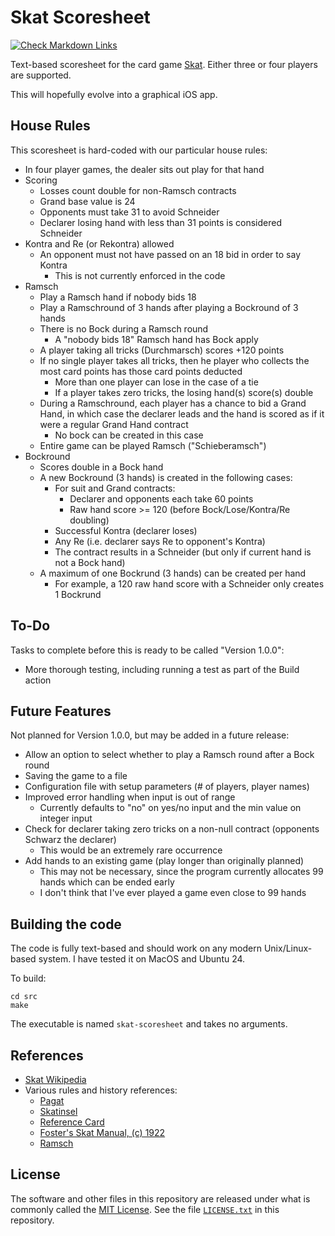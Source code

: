 # Skat Scoresheet

[![Check Markdown Links](https://github.com/Andy4495/skat-scoresheet/actions/workflows/check-links.yml/badge.svg)](https://github.com/Andy4495/skat-scoresheet/actions/workflows/check-links.yml)

Text-based scoresheet for the card game [Skat][1]. Either three or four players are supported.

This will hopefully evolve into a graphical iOS app.

## House Rules

This scoresheet is hard-coded with our particular house rules:

- In four player games, the dealer sits out play for that hand
- Scoring
  - Losses count double for non-Ramsch contracts
  - Grand base value is 24
  - Opponents must take 31 to avoid Schneider
  - Declarer losing hand with less than 31 points is considered Schneider
- Kontra and Re (or Rekontra) allowed
  - An opponent must not have passed on an 18 bid in order to say Kontra
    - This is not currently enforced in the code
- Ramsch
  - Play a Ramsch hand if nobody bids 18
  - Play a Ramschround of 3 hands after playing a Bockround of 3 hands
  - There is no Bock during a Ramsch round
    - A "nobody bids 18" Ramsch hand has Bock apply
  - A player taking all tricks (Durchmarsch) scores +120 points
  - If no single player takes all tricks, then he player who collects the most card points has those card points deducted
    - More than one player can lose in the case of a tie
    - If a player takes zero tricks, the losing hand(s) score(s) double
  - During a Ramschround, each player has a chance to bid a Grand Hand, in which case the declarer leads and the hand is scored as if it were a regular Grand Hand contract
    - No bock can be created in this case
  - Entire game can be played Ramsch ("Schieberamsch")
- Bockround
  - Scores double in a Bock hand
  - A new Bockround (3 hands) is created in the following cases:
    - For suit and Grand contracts:
      - Declarer and opponents each take 60 points
      - Raw hand score >= 120 (before Bock/Lose/Kontra/Re doubling)
    - Successful Kontra (declarer loses)
    - Any Re (i.e. declarer says Re to opponent's Kontra)
    - The contract results in a Schneider (but only if current hand is not a Bock hand)
  - A maximum of one Bockrund (3 hands) can be created per hand
    - For example, a 120 raw hand score with a Schneider only creates 1 Bockrund

## To-Do

Tasks to complete before this is ready to be called "Version 1.0.0":

- More thorough testing, including running a test as part of the Build action

## Future Features

Not planned for Version 1.0.0, but may be added in a future release:

- Allow an option to select whether to play a Ramsch round after a Bock round
- Saving the game to a file
- Configuration file with setup parameters (# of players, player names)
- Improved error handling when input is out of range
  - Currently defaults to "no" on yes/no input and the min value on integer input
- Check for declarer taking zero tricks on a non-null contract (opponents Schwarz the declarer)
  - This would be an extremely rare occurrence
- Add hands to an existing game (play longer than originally planned)
  - This may not be necessary, since the program currently allocates 99 hands which can be ended early
  - I don't think that I've ever played a game even close to 99 hands

## Building the code

The code is fully text-based and should work on any modern Unix/Linux-based system. I have tested it on MacOS and Ubuntu 24.

To build:

``` shell
cd src
make
```

The executable is named `skat-scoresheet` and takes no arguments.

## References

- [Skat Wikipedia][1]
- Various rules and history references:
  - [Pagat][2]
  - [Skatinsel][3]
  - [Reference Card][4]
  - [Foster's Skat Manual, (c) 1922][5]
  - [Ramsch][6]

## License

The software and other files in this repository are released under what is commonly called the [MIT License][100]. See the file [`LICENSE.txt`][101] in this repository.

[1]: https://en.wikipedia.org/wiki/Skat_(card_game)
[2]: https://www.pagat.com/schafkopf/skat.html
[3]: https://www.skatinsel.academy/en/how-to-skat/rules
[4]: https://skatgame.net/intro/Reference2.pdf
[5]: https://www.fadedpage.com/link.php?file=20090109-a5.pdf
[6]: https://www.pagat.com/schafkopf/sramsch.html
[100]: https://choosealicense.com/licenses/mit/
[101]: ./LICENSE.txt
[//]: # ([200]: https://github.com/Andy4495/skat-scoresheet)

[//]: # (This is a way to hack a comment in Markdown. This will not be displayed when rendered.)
